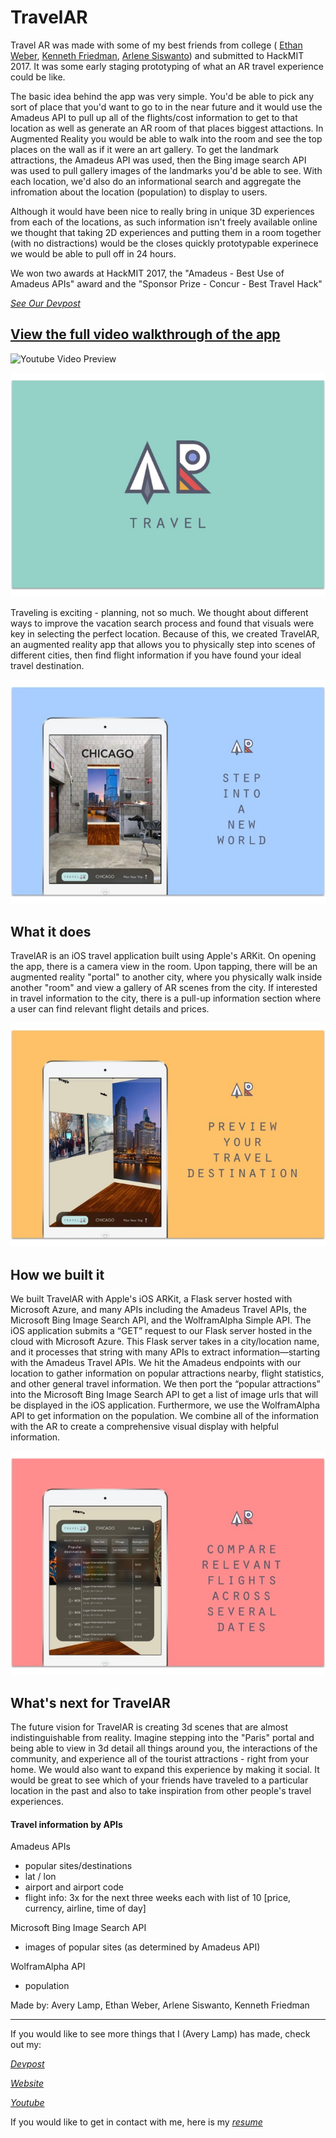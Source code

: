 # TravelAR

<p>
  Travel AR was made with some of my best friends from college ( 
  <a href="https://ethanweber.me/">Ethan Weber</a>,
  <a href="https://kennethfriedman.org/">Kenneth Friedman</a>,
  <a href="https://arlenesiswanto.me/">Arlene Siswanto</a>)
  and submitted to HackMIT 2017.  It was some early staging prototyping of what an AR travel experience could be like.
</p>
<p>
  The basic idea behind the app was very simple.  You'd be able to pick any sort of place that you'd want to go to in the near future and it would use the Amadeus API to pull up all of the flights/cost information to get to that location as well as generate an AR room of that places biggest attactions.  In Augmented Reality you would be able to walk into the room and see the top places on the wall as if it were an art gallery.  To get the landmark attractions, the Amadeus API was used, then the Bing image search API was used to pull gallery images of the landmarks you'd be able to see.  With each location, we'd also do an informational search and aggregate the infromation about the location (population) to display to users.  
</p>

<p>
  Although it would have been nice to really bring in unique 3D experiences from each of the locations, as such information isn't freely available online we thought that taking 2D experiences and putting them in a room together (with no distractions) would be the closes quickly prototypable experinece we would be able to pull off in 24 hours.  
</p>

<p>
  We won two awards at HackMIT 2017, the "Amadeus - Best Use of Amadeus APIs" award and the "Sponsor Prize - Concur - Best Travel Hack"
</p>
  

[_See Our Devpost_](https://devpost.com/software/travelar-g4sq6y)

<a href="https://www.youtube.com/watch?v=ACneUIVByaY&index=2&list=PLyC3kmCiJ2x31ZLjuB7RogEvyamrkSOo9">
  <h2> 
    <a href="https://www.youtube.com/watch?v=ACneUIVByaY&index=2&list=PLyC3kmCiJ2x31ZLjuB7RogEvyamrkSOo9">
      View the full video walkthrough of the app
    </a>
  </h2>
<img alt="Youtube Video Preview" src="https://user-images.githubusercontent.com/7774592/156963568-7ecccc0a-cf25-48f5-a55b-f7539626fa11.gif">
</a>

![alt tag](https://raw.githubusercontent.com/Averylamp/TravelAR/master/Images/screen1.jpg)


Traveling is exciting - planning, not so much. We thought about different ways to improve the vacation search process and found that visuals were key in selecting the perfect location. Because of this, we created TravelAR, an augmented reality app that allows you to physically step into scenes of different cities, then find flight information if you have found your ideal travel destination.

![alt tag](https://raw.githubusercontent.com/Averylamp/TravelAR/master/Images/screen2.jpg)

## What it does
TravelAR is an iOS travel application built using Apple's ARKit. On opening the app, there is a camera view in the room. Upon tapping, there will be an augmented reality "portal" to another city, where you physically walk inside another "room" and view a gallery of AR scenes from the city. If interested in travel information to the city, there is a pull-up information section where a user can find relevant flight details and prices.

![alt tag](https://raw.githubusercontent.com/Averylamp/TravelAR/master/Images/screen3.jpg)

## How we built it
We built TravelAR with Apple's iOS ARKit, a Flask server hosted with Microsoft Azure, and many APIs including the Amadeus Travel APIs, the Microsoft Bing Image Search API, and the WolframAlpha Simple API. The iOS application submits a “GET” request to our Flask server hosted in the cloud with Microsoft Azure. This Flask server takes in a city/location name, and it processes that string with many APIs to extract information—starting with the Amadeus Travel APIs. We hit the Amadeus endpoints with our location to gather information on popular attractions nearby, flight statistics, and other general travel information. We then port the “popular attractions” into the Microsoft Bing Image Search API to get a list of image urls that will be displayed in the iOS application. Furthermore, we use the WolframAlpha API to get information on the population. We combine all of the information with the AR to create a comprehensive visual display with helpful information.

![alt tag](https://raw.githubusercontent.com/Averylamp/TravelAR/master/Images/screen4.jpg)

## What's next for TravelAR
The future vision for TravelAR is creating 3d scenes that are almost indistinguishable from reality. Imagine stepping into the "Paris" portal and being able to view in 3d detail all things around you, the interactions of the community, and experience all of the tourist attractions - right from your home.  We would also want to expand this experience by making it social. It would be great to see which of your friends have traveled to a particular location in the past and also to take inspiration from other people's travel experiences.


#### Travel information by APIs

Amadeus APIs
- popular sites/destinations
- lat / lon
- airport and airport code
- flight info: 3x for the next three weeks each with list of 10 [price, currency, airline, time of day]

Microsoft Bing Image Search API
- images of popular sites (as determined by Amadeus API)

WolframAlpha API
- population


Made by: Avery Lamp, Ethan Weber, Arlene Siswanto, Kenneth Friedman

---
If you would like to see more things that I (Avery Lamp) has made, check out my:

[_Devpost_](http://devpost.com/averylamp)

[_Website_](http://averylamp.me)

[_Youtube_](https://www.youtube.com/playlist?list=PLyC3kmCiJ2x31ZLjuB7RogEvyamrkSOo9)

If you would like to get in contact with me, here is my [_resume_](http://averylamp.me/Resume.pdf)
